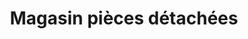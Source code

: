 ---
title: "Magasin pièces détachées"
url: /forecariah/magasin-pieces-detachees/
shop: Allgemein
---